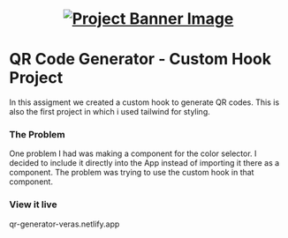 <h1 align="center">
  <a href="">
    <img src="/src/assets/custom-hooks.svg" alt="Project Banner Image">
  </a>
</h1>

# QR Code Generator - Custom Hook Project

In this assigment we created a custom hook to generate QR codes. This is also the first project in which i used tailwind for styling. 

### The Problem

One problem I had was making a component for the color selector. I decided to include it directly into the App instead of importing it there as a component. The problem was trying to use the custom hook in that component. 

### View it live

qr-generator-veras.netlify.app


